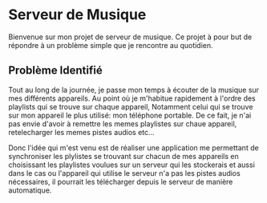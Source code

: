 # Serveur de Musique

Bienvenue sur mon projet de serveur de musique.
Ce projet à pour but de répondre à un problème simple que je rencontre au quotidien.

## Problème Identifié

Tout au long de la journée, je passe mon temps à écouter de la musique sur mes différents appareils. Au point où je m'habitue rapidement à l'ordre des playlists qui se trouve sur chaque appareil, Notamment celui qui se trouve sur mon appareil le plus utilisé: mon téléphone portable.
De ce fait, je n'ai pas envie d'avoir à remettre les memes playlistes sur chaue appareil, retelecharger les memes pistes audios etc...

Donc l'idée qui m'est venu est de réaliser une application me permettant de synchroniser les plylistes se trouvant sur chacun de mes appareils en choisissant les playlistes voulues sur un serveur qui les stockerais et aussi dans le cas ou l'appareil qui utilise le serveur n'a pas les pistes audios nécessaires, il pourrait les télécharger depuis le serveur de manière automatique.

